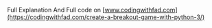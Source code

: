 Full Explanation And Full code on [www.codingwithfad.com](https://codingwithfad.com/create-a-breakout-game-with-python-3/)
